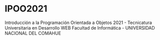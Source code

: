 # IPOO2021
Introducción a la Programación Orientada a Objetos 2021 - Tecnicatura Universitaria en Desarrollo WEB
Facultad de Informática - UNIVERSIDAD NACIONAL DEL COMAHUE
